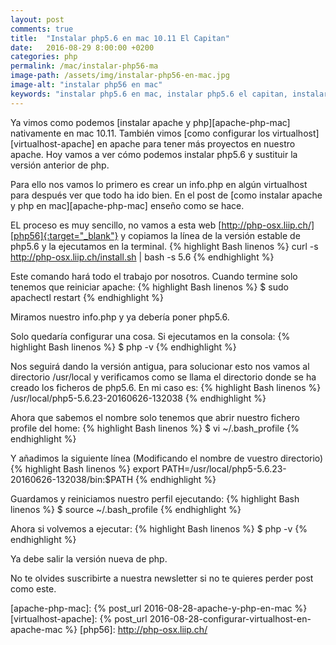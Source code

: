 ```yaml
---
layout: post
comments: true
title:  "Instalar php5.6 en mac 10.11 El Capitan"
date:   2016-08-29 8:00:00 +0200
categories: php
permalink: /mac/instalar-php56-ma
image-path: /assets/img/instalar-php56-en-mac.jpg
image-alt: "instalar php56 en mac"
keywords: "instalar php5.6 en mac, instalar php5.6 el capitan, instalar php5.6"
---
```

Ya vimos como podemos [instalar apache y php][apache-php-mac] nativamente en mac 10.11.
También vimos [como configurar los virtualhost][virtualhost-apache] en apache para tener más proyectos en nuestro apache.
Hoy vamos a ver cómo podemos instalar php5.6 y sustituir la versión anterior de php.

Para ello nos vamos lo primero es crear un info.php en algún virtualhost para después ver
que todo ha ido bien. En el post de [como instalar apache y php en mac][apache-php-mac] enseño como se hace.

EL proceso es muy sencillo, no vamos a esta web [http://php-osx.liip.ch/][php56]{:target="_blank"} y copiamos la
línea de la versión estable de php5.6 y la ejecutamos en la terminal.
{% highlight Bash linenos %}
curl -s http://php-osx.liip.ch/install.sh | bash -s 5.6
{% endhighlight %}

Este comando hará todo el trabajo por nosotros. Cuando termine solo tenemos
que reiniciar apache:
{% highlight Bash linenos %}
$ sudo apachectl restart
{% endhighlight %}

Miramos nuestro info.php y ya debería poner php5.6.

Solo quedaría configurar una cosa. Si ejecutamos en la consola:
{% highlight Bash linenos %}
$ php -v
{% endhighlight %}

Nos seguirá dando la versión antigua, para solucionar esto nos vamos al directorio /usr/local
y verificamos como se llama el directorio donde se ha creado los ficheros de php5.6.
En mi caso es:
{% highlight Bash linenos %}
/usr/local/php5-5.6.23-20160626-132038
{% endhighlight %}

Ahora que sabemos el nombre solo tenemos que abrir nuestro fichero profile del home:
{% highlight Bash linenos %}
$ vi ~/.bash_profile
{% endhighlight %}

Y añadimos la siguiente línea (Modificando el nombre de vuestro directorio)
{% highlight Bash linenos %}
export PATH=/usr/local/php5-5.6.23-20160626-132038/bin:$PATH
{% endhighlight %}

Guardamos y reiniciamos nuestro perfil ejecutando:
{% highlight Bash linenos %}
$ source ~/.bash_profile
{% endhighlight %}

Ahora si volvemos a ejecutar:
{% highlight Bash linenos %}
$ php -v
{% endhighlight %}

Ya debe salir la versión nueva de php.

No te olvides suscribirte a nuestra newsletter si no te quieres perder post como este.

[apache-php-mac]: {% post_url 2016-08-28-apache-y-php-en-mac %}
[virtualhost-apache]: {% post_url 2016-08-28-configurar-virtualhost-en-apache-mac %}
[php56]: http://php-osx.liip.ch/